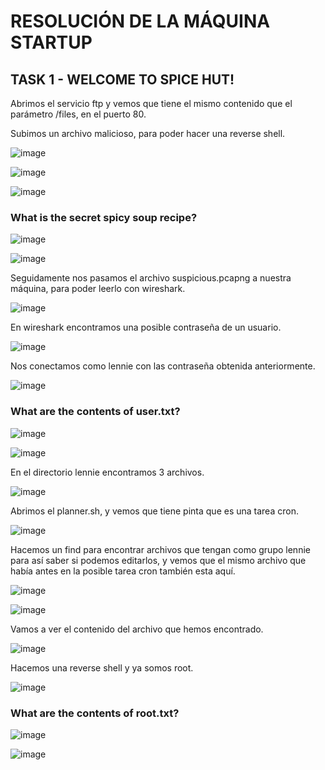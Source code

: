 # RESOLUCIÓN DE LA MÁQUINA STARTUP

## TASK 1 - WELCOME TO SPICE HUT!

Abrimos el servicio ftp y vemos que tiene el mismo contenido que el parámetro /files, en el puerto 80.

Subimos un archivo malicioso, para poder hacer una reverse shell.

![image](https://github.com/user-attachments/assets/1d7111e9-852d-4c5f-a0aa-6c68a091786b)

![image](https://github.com/user-attachments/assets/7117402d-a54f-42c4-9e7f-ed12232a0055)

![image](https://github.com/user-attachments/assets/d0049eb0-83f7-47a4-9ec6-0e8bab73fdbf)

### What is the secret spicy soup recipe?

![image](https://github.com/user-attachments/assets/9d1e4d27-98d2-4ff5-aef2-5152d5b7d8a7)

![image](https://github.com/user-attachments/assets/3e6d62ce-f1fd-4c87-9cbc-8f5f2c38ce6e)

Seguidamente nos pasamos el archivo suspicious.pcapng a nuestra máquina, para poder leerlo con wireshark.

![image](https://github.com/user-attachments/assets/8b19ddd7-b570-4069-b3b0-d0a20c693547)

En wireshark encontramos una posible contraseña de un usuario.

![image](https://github.com/user-attachments/assets/deba1ad8-5036-49bd-831f-aea84194d1f1)

Nos conectamos como lennie con las contraseña obtenida anteriormente.

![image](https://github.com/user-attachments/assets/83eb9c24-079d-4e6b-bb41-83d693cde8e0)

### What are the contents of user.txt?

![image](https://github.com/user-attachments/assets/75978267-12d7-4945-9327-0a65c7a16b69)

![image](https://github.com/user-attachments/assets/1a447deb-2d9a-40d7-9286-d413da01da0a)

En el directorio lennie encontramos 3 archivos.

![image](https://github.com/user-attachments/assets/78b126e9-3a79-4a0f-9822-b796f00b583c)

Abrimos el planner.sh, y vemos que tiene pinta que es una tarea cron.

![image](https://github.com/user-attachments/assets/ad2f92a7-2bd4-4ab7-9cf3-624b6415b722)

Hacemos un find para encontrar archivos que tengan como grupo lennie para así saber si podemos editarlos, y vemos que el mismo archivo que había antes en la posible tarea cron también esta aquí.

![image](https://github.com/user-attachments/assets/2b6c27b2-8f8f-49dd-99a1-b5e16e085570)

![image](https://github.com/user-attachments/assets/aee46af3-9321-4907-bce6-d6eff7cde78f)

Vamos a ver el contenido del archivo que hemos encontrado.

![image](https://github.com/user-attachments/assets/f300949a-2dfc-42db-9c1b-2effee576ffc)

Hacemos una reverse shell y ya somos root.

![image](https://github.com/user-attachments/assets/58e35421-854b-45fd-b7de-a7fe618ee33c)

### What are the contents of root.txt?

![image](https://github.com/user-attachments/assets/5c6266c2-154a-4344-89ad-82957efcecb5)

![image](https://github.com/user-attachments/assets/e098ce8c-8fbf-4a58-b6f9-e3ad92b18379)





